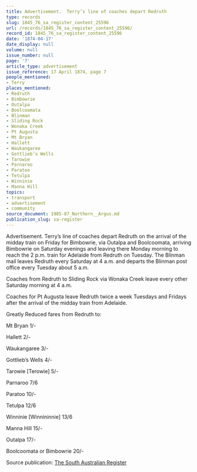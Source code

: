 ```yaml
---
title: Advertisement.  Terry’s line of coaches depart Redruth
type: records
slug: 1845_76_sa_register_content_25596
url: /records/1845_76_sa_register_content_25596/
record_id: 1845_76_sa_register_content_25596
date: '1874-04-17'
date_display: null
volume: null
issue_number: null
page: '7'
article_type: advertisement
issue_reference: 17 April 1874, page 7
people_mentioned:
- Terry
places_mentioned:
- Redruth
- Bimbowrie
- Outalpa
- Boolcoomata
- Blinman
- Sliding Rock
- Wonaka Creek
- Pt Augusta
- Mt Bryan
- Hallett
- Waukangaree
- Gottlieb’s Wells
- Tarowie
- Parnaroo
- Paratoo
- Tetulpa
- Winninie
- Manna Hill
topics:
- transport
- advertisement
- community
source_document: 1985-87_Northern__Argus.md
publication_slug: sa-register
---
```


Advertisement.  Terry’s line of coaches depart Redruth on the arrival of the midday train on Friday for Bimbowrie, via Outalpa and Boolcoomata, arriving Bimbowrie on Saturday evenings and leaving there Monday morning to reach the 2 p.m. train for Adelaide from Redruth on Tuesday.  The Blinman mail leaves Redruth every Saturday at 4 a.m. and departs the Blinman post office every Tuesday about 5 a.m.

Coaches from Redruth to Sliding Rock via Wonaka Creek leave every other Saturday morning at 4 a.m.

Coaches for Pt Augusta leave Redruth twice a week Tuesdays and Fridays after the arrival of the midday train from Adelaide.

Greatly Reduced fares from Redruth to:

Mt Bryan	1/-

Hallett	2/-

Waukangaree	3/-

Gottlieb’s Wells	4/-

Tarowie [Terowie]	5/-

Parnaroo	7/6

Paratoo	10/-

Tetulpa	12/6

Winninie [Winnininnie]	13/6

Manna Hill	15/-

Outalpa	17/-

Boolcoomata or Bimbowrie	20/-

Source publication: [The South Australian Register](/publications/sa-register/)
